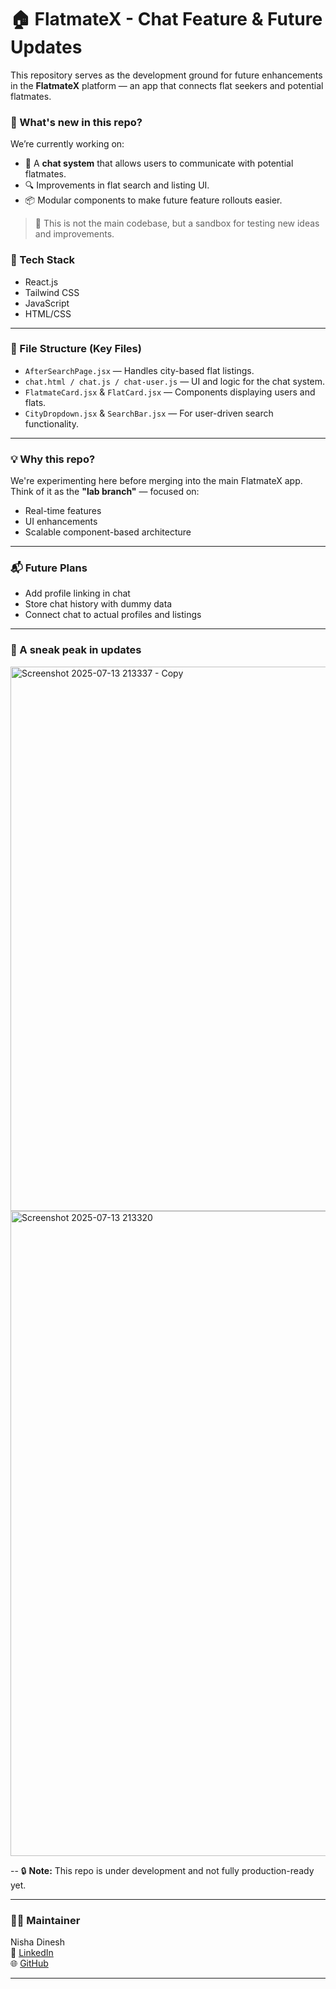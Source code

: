 # 🏠 FlatmateX - Chat Feature & Future Updates

This repository serves as the development ground for future enhancements in the **FlatmateX** platform — an app that connects flat seekers and potential flatmates.

### 🔄 What's new in this repo?

We’re currently working on:
- 💬 A **chat system** that allows users to communicate with potential flatmates.
- 🔍 Improvements in flat search and listing UI.
- 📦 Modular components to make future feature rollouts easier.

> 📌 This is not the main codebase, but a sandbox for testing new ideas and improvements.

### 🧪 Tech Stack
- React.js
- Tailwind CSS
- JavaScript
- HTML/CSS

---

### 📂 File Structure (Key Files)
- `AfterSearchPage.jsx` — Handles city-based flat listings.
- `chat.html / chat.js / chat-user.js` — UI and logic for the chat system.
- `FlatmateCard.jsx` & `FlatCard.jsx` — Components displaying users and flats.
- `CityDropdown.jsx` & `SearchBar.jsx` — For user-driven search functionality.

---

### 💡 Why this repo?

We're experimenting here before merging into the main FlatmateX app. Think of it as the **"lab branch"** — focused on:
- Real-time features
- UI enhancements
- Scalable component-based architecture
---

### 📬 Future Plans
- Add profile linking in chat
- Store chat history with dummy data
- Connect chat to actual profiles and listings

---

### 👀 A sneak peak in updates

<img width="1008" height="871" alt="Screenshot 2025-07-13 213337 - Copy" src="https://github.com/user-attachments/assets/21506691-e3ca-4182-abea-677ea6932deb" />
<img width="1920" height="1032" alt="Screenshot 2025-07-13 213320" src="https://github.com/user-attachments/assets/bc2daca5-eeb8-4dcc-a55d-846a7d952da0" />


--
🔒 **Note:** This repo is under development and not fully production-ready yet.

---

### 🙋‍♀️ Maintainer
Nisha Dinesh  
📧 [LinkedIn](https://www.linkedin.com/in/nisha-dinesh/)  
🌐 [GitHub](https://github.com/nisha-dinesh)

---


